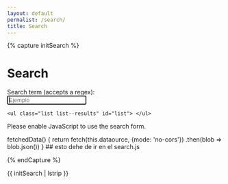 ```yaml
---
layout: default
permalist: /search/ 
title: Search
---
```


{% capture initSearch %}

<h1>Search</h1>

<form id="search-for" action="">
    <label class="label" for="search">Search term (accepts a regex):</label>
    </br>
    <input class="input" id="search" type="text" name="search" autofocus placeholder="Ejemplo" autocomplete="off">

    <ul class="list list--results" id="list"> </ul>
</form>

<script type="text/javascript" src="{{site.baseurl}}/assets/src/fetch.js"></script>
<script type="text/javascript" src="{{site.baseurl}}/assets/src/search.js"></script>

<script type="text/javascript">
    const search = new JekyllSearch(
        '{{site.baserurl}}/assets/src/search.json',
        '#search',
        '#list',
        '{{site.baseurl}}'
    );
    search.init();
</script>

<noscript>Please enable JavaScript to use the search form.</noscript>

fetchedData() {
    return fetch(this.dataource, {mode: 'no-cors'})
    .then(blob => blob.json())
} ## esto dehe de ir en el search.js

{% endCapture %}

{{ initSearch | lstrip }}